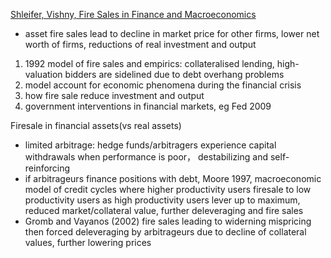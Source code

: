 [Shleifer, Vishny, Fire Sales in Finance and Macroeconomics ](https://rcpedia.stanford.edu/yen/webBasedCompute.html)
- asset fire sales lead to decline in market price for other firms, lower net worth of firms, reductions of real investment and output
1. 1992 model of fire sales and empirics: collateralised lending, high-valuation bidders are sidelined due to debt overhang problems 
2. model account for economic phenomena during the financial crisis
3. how fire sale reduce investment and output
4. government interventions in financial markets, eg Fed 2009

Firesale in financial assets(vs real assets)
- limited arbitrage: hedge funds/arbitragers experience capital withdrawals when performance is poor， destabilizing and self-reinforcing 
- if arbitrageurs finance positions with debt, Moore 1997, macroeconomic model of credit cycles where higher productivity users firesale to low productivity users as high productivity users lever up to maximum, reduced market/collateral value, further deleveraging and fire sales
- Gromb and Vayanos (2002) fire sales leading to widerning mispricing then forced deleveraging by arbitrageurs due to decline of collateral values, further lowering prices 
